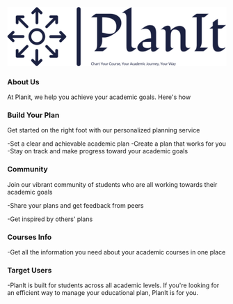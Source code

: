 
![test](Resources/logo-no-background.png)
### About Us

At Planit, we help you achieve your academic goals. Here's how

### Build Your Plan

Get started on the right foot with our personalized planning service

-Set a clear and achievable academic plan
-Create a plan that works for you
-Stay on track and make progress toward your academic goals

### Community

Join our vibrant community of students who are all working towards their academic goals

-Share your plans and get feedback from peers

-Get inspired by others' plans

### Courses Info

-Get all the information you need about your academic courses in one place

### Target Users

-PlanIt is built for students across all academic levels. If you're looking for an efficient way to manage your educational plan, PlanIt is for you.
